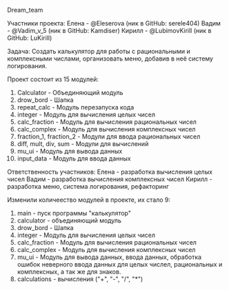 Dream_team

Участники проекта: 
Елена - @Eleserova (ник в GitHub: serele404)
Вадим - @Vadim_v_5 (ник в GitHub: Kamdiser)
Кирилл - @LubimovKirill (ник в GitHub: LuKirill)

Задача: Создать калькулятор для работы с рациональными и комплексными числами, организовать меню, добавив в неё систему логирования.

Проект состоит из 15 модулей:
1) Calculator - Объединяющий модуль
2) drow_bord - Шапка
3) repeat_calc - Модуль перезапуска кода
4) integer - Модуль для вычисления целых чисел
5) calc_fraction - Модуль для вычисления рациональных чисел
6) calc_complex - Модуль для вычисления комплексных чисел
7) fraction_1, fraction_2 - Модули для ввода рациональных чисел
8) diff, mult, div, sum - Модули для вычислений
9) mu_ui - Модуль для вывода данных
10) input_data - Модуль для ввода данных

Ответственность участников:
Елена - разработка вычисления целых чисел
Вадим - разработка вычисления комплексных чисел
Кирилл - разработка меню, система логирования, рефакторинг

Изменили количеество модулей в проекте, их стало 9:
1) main - пуск программы "калькулятор"
2) calculator - объединяющий модуль
3) drow_bord - Шапка
4) integer - Модуль для вычисления целых чисел
5) calc_fraction - Модуль для вычисления рациональных чисел
6) calc_complex - Модуль для вычисления комплексных чисел
7) mu_ui - Модуль для вывода данных, ввода данных, обработка ошибок неверного ввода данных для целых числел, рациональных и комплексных, а так же для знаков.
8) calculations - вычисления ("+", "-", "/", "*") 
